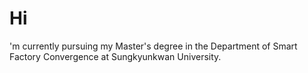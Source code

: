 # Hi
'm currently pursuing my Master's degree in the Department of Smart Factory Convergence at Sungkyunkwan University.
